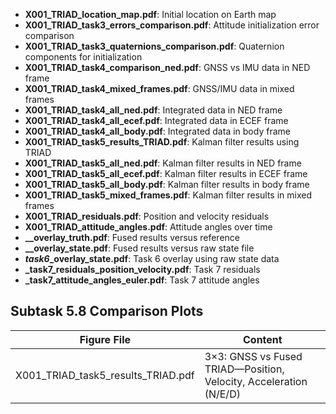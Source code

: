 - **X001_TRIAD_location_map.pdf**: Initial location on Earth map
- **X001_TRIAD_task3_errors_comparison.pdf**: Attitude initialization error comparison
- **X001_TRIAD_task3_quaternions_comparison.pdf**: Quaternion components for initialization
- **X001_TRIAD_task4_comparison_ned.pdf**: GNSS vs IMU data in NED frame
- **X001_TRIAD_task4_mixed_frames.pdf**: GNSS/IMU data in mixed frames
- **X001_TRIAD_task4_all_ned.pdf**: Integrated data in NED frame
- **X001_TRIAD_task4_all_ecef.pdf**: Integrated data in ECEF frame
- **X001_TRIAD_task4_all_body.pdf**: Integrated data in body frame
- **X001_TRIAD_task5_results_TRIAD.pdf**: Kalman filter results using TRIAD
- **X001_TRIAD_task5_all_ned.pdf**: Kalman filter results in NED frame
- **X001_TRIAD_task5_all_ecef.pdf**: Kalman filter results in ECEF frame
- **X001_TRIAD_task5_all_body.pdf**: Kalman filter results in body frame
- **X001_TRIAD_task5_mixed_frames.pdf**: Kalman filter results in mixed frames
- **X001_TRIAD_residuals.pdf**: Position and velocity residuals
- **X001_TRIAD_attitude_angles.pdf**: Attitude angles over time
- **<method>_<frame>_overlay_truth.pdf**: Fused results versus reference
- **<method>_<frame>_overlay_state.pdf**: Fused results versus raw state file
- **<tag>_task6_<frame>_overlay_state.pdf**: Task 6 overlay using raw state data
- **<tag>_task7_residuals_position_velocity.pdf**: Task 7 residuals
- **<tag>_task7_attitude_angles_euler.pdf**: Task 7 attitude angles

## Subtask 5.8 Comparison Plots

| Figure File | Content |
|-------------|---------|
| X001_TRIAD_task5_results_TRIAD.pdf | 3×3: GNSS vs Fused TRIAD—Position, Velocity, Acceleration (N/E/D) |
